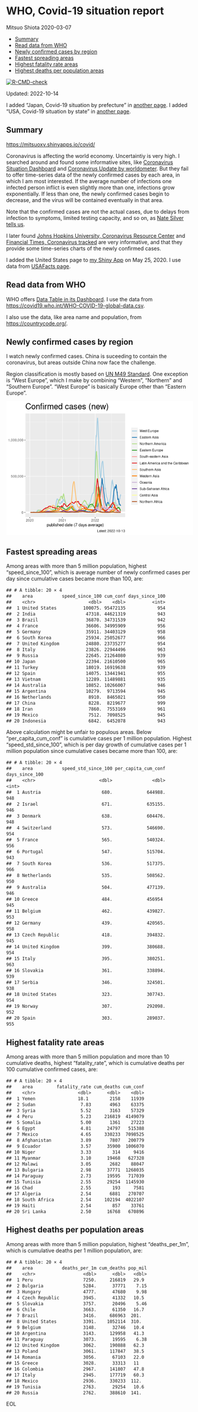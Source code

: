 WHO, Covid-19 situation report
================
Mitsuo Shiota
2020-03-07

-   <a href="#summary" id="toc-summary">Summary</a>
-   <a href="#read-data-from-who" id="toc-read-data-from-who">Read data from
    WHO</a>
-   <a href="#newly-confirmed-cases-by-region"
    id="toc-newly-confirmed-cases-by-region">Newly confirmed cases by
    region</a>
-   <a href="#fastest-spreading-areas"
    id="toc-fastest-spreading-areas">Fastest spreading areas</a>
-   <a href="#highest-fatality-rate-areas"
    id="toc-highest-fatality-rate-areas">Highest fatality rate areas</a>
-   <a href="#highest-deaths-per-population-areas"
    id="toc-highest-deaths-per-population-areas">Highest deaths per
    population areas</a>

<!-- badges: start -->

[![R-CMD-check](https://github.com/mitsuoxv/covid/actions/workflows/R-CMD-check.yaml/badge.svg)](https://github.com/mitsuoxv/covid/actions/workflows/R-CMD-check.yaml)
<!-- badges: end -->

Updated: 2022-10-14

I added “Japan, Covid-19 situation by prefecture” in [another
page](Japan.md). I added “USA, Covid-19 situation by state” in [another
page](USA.md).

## Summary

<https://mitsuoxv.shinyapps.io/covid/>

Coronavirus is affecting the world economy. Uncertaintiy is very high. I
searched around and found some informative sites, like [Coronavirus
Situation
Dashboard](https://who.maps.arcgis.com/apps/opsdashboard/index.html#/c88e37cfc43b4ed3baf977d77e4a0667)
and [Coronavirus Update by
worldometer](https://www.worldometers.info/coronavirus/). But they fail
to offer time-series data of the newly confirmed cases by each area, in
which I am most interested. If the average number of infections one
infected person inflict is even slightly more than one, infections grow
exponentially. If less than one, the newly confirmed cases begin to
decrease, and the virus will be contained eventually in that area.

Note that the confirmed cases are not the actual cases, due to delays
from infection to symptoms, limited testing capacity, and so on, as
[Nate Silver tells
us](https://fivethirtyeight.com/features/coronavirus-case-counts-are-meaningless/).

I later found [Johns Hopkins University, Coronavirus Resource
Center](https://coronavirus.jhu.edu/) and [Financial Times, Coronavirus
tracked](https://www.ft.com/content/a26fbf7e-48f8-11ea-aeb3-955839e06441)
are very informative, and that they provide some time-series charts of
the newly confirmed cases.

I added the United States page to [my Shiny
App](https://mitsuoxv.shinyapps.io/covid/) on May 25, 2020. I use data
from [USAFacts
page](https://usafacts.org/visualizations/coronavirus-covid-19-spread-map/).

## Read data from WHO

WHO offers [Data Table in its Dashboard](https://covid19.who.int/table).
I use the data from
<https://covid19.who.int/WHO-COVID-19-global-data.csv>.

I also use the data, like area name and population, from
<https://countrycode.org/>.

## Newly confirmed cases by region

I watch newly confirmed cases. China is suceeding to contain the
coronavirus, but areas outside China now face the challenge.

Region classification is mostly based on [UN M49
Standard](https://unstats.un.org/unsd/methodology/m49/). One exception
is “West Europe”, which I make by combining “Western”, “Northern” and
“Southern Europe”. “West Europe” is basically Europe other than “Eastern
Europe”.

![](README_files/figure-gfm/chart-1.png)<!-- -->

## Fastest spreading areas

Among areas with more than 5 million population, highest
“speed_since_100”, which is average number of newly confirmed cases per
day since cumulative cases became more than 100, are:

    ## # A tibble: 20 × 4
    ##    area           speed_since_100 cum_conf days_since_100
    ##    <chr>                    <dbl>    <dbl>          <int>
    ##  1 United States          100075. 95472135            954
    ##  2 India                   47318. 44621319            943
    ##  3 Brazil                  36870. 34731539            942
    ##  4 France                  36606. 34995909            956
    ##  5 Germany                 35911. 34403129            958
    ##  6 South Korea             25934. 25052677            966
    ##  7 United Kingdom          24880. 23735277            954
    ##  8 Italy                   23826. 22944496            963
    ##  9 Russia                  22645. 21264080            939
    ## 10 Japan                   22394. 21610500            965
    ## 11 Turkey                  18019. 16919638            939
    ## 12 Spain                   14075. 13441941            955
    ## 13 Vietnam                 12289. 11489881            935
    ## 14 Australia               10852. 10266007            946
    ## 15 Argentina               10279.  9713594            945
    ## 16 Netherlands              8910.  8465021            950
    ## 17 China                    8228.  8219677            999
    ## 18 Iran                     7860.  7553169            961
    ## 19 Mexico                   7512.  7098525            945
    ## 20 Indonesia                6842.  6452078            943

Above calculation might be unfair to populous areas. Below
“per_capita_cum_conf” is cumulative cases per 1 million population.
Highest “speed_std_since_100”, which is per day growth of cumulative
cases per 1 million population since cumulative cases became more than
100, are:

    ## # A tibble: 20 × 4
    ##    area           speed_std_since_100 per_capita_cum_conf days_since_100
    ##    <chr>                        <dbl>               <dbl>          <int>
    ##  1 Austria                       680.             644988.            948
    ##  2 Israel                        671.             635155.            946
    ##  3 Denmark                       638.             604476.            948
    ##  4 Switzerland                   573.             546690.            954
    ##  5 France                        565.             540324.            956
    ##  6 Portugal                      547.             515704.            943
    ##  7 South Korea                   536.             517375.            966
    ##  8 Netherlands                   535.             508562.            950
    ##  9 Australia                     504.             477139.            946
    ## 10 Greece                        484.             456954             945
    ## 11 Belgium                       462.             439827.            953
    ## 12 Germany                       439.             420565.            958
    ## 13 Czech Republic                418.             394832.            945
    ## 14 United Kingdom                399.             380688.            954
    ## 15 Italy                         395.             380251.            963
    ## 16 Slovakia                      361.             338894.            939
    ## 17 Serbia                        346.             324501.            938
    ## 18 United States                 323.             307743.            954
    ## 19 Norway                        307.             292098.            952
    ## 20 Spain                         303.             289037.            955

## Highest fatality rate areas

Among areas with more than 5 million population and more than 10
cumulative deaths, highest “fatality_rate”, which is cumulative deaths
per 100 cumulative confirmed cases, are:

    ## # A tibble: 20 × 4
    ##    area         fatality_rate cum_deaths cum_conf
    ##    <chr>                <dbl>      <dbl>    <dbl>
    ##  1 Yemen                18.1        2158    11939
    ##  2 Sudan                 7.83       4963    63375
    ##  3 Syria                 5.52       3163    57329
    ##  4 Peru                  5.23     216819  4149079
    ##  5 Somalia               5.00       1361    27223
    ##  6 Egypt                 4.81      24797   515388
    ##  7 Mexico                4.65     330233  7098525
    ##  8 Afghanistan           3.89       7807   200779
    ##  9 Ecuador               3.57      35900  1006070
    ## 10 Niger                 3.33        314     9416
    ## 11 Myanmar               3.10      19468   627328
    ## 12 Malawi                3.05       2682    88047
    ## 13 Bulgaria              2.98      37771  1268035
    ## 14 Paraguay              2.73      19595   717039
    ## 15 Tunisia               2.55      29254  1145930
    ## 16 Chad                  2.55        193     7581
    ## 17 Algeria               2.54       6881   270707
    ## 18 South Africa          2.54     102194  4022107
    ## 19 Haiti                 2.54        857    33761
    ## 20 Sri Lanka             2.50      16768   670896

## Highest deaths per population areas

Among areas with more than 5 million population, highest
“deaths_per_1m”, which is cumulative deaths per 1 million population,
are:

    ## # A tibble: 20 × 4
    ##    area           deaths_per_1m cum_deaths pop_mil
    ##    <chr>                  <dbl>      <dbl>   <dbl>
    ##  1 Peru                   7250.     216819   29.9 
    ##  2 Bulgaria               5284.      37771    7.15
    ##  3 Hungary                4777.      47680    9.98
    ##  4 Czech Republic         3945.      41332   10.5 
    ##  5 Slovakia               3757.      20496    5.46
    ##  6 Chile                  3663.      61350   16.7 
    ##  7 Brazil                 3416.     686963  201.  
    ##  8 United States          3391.    1052114  310.  
    ##  9 Belgium                3148.      32746   10.4 
    ## 10 Argentina              3143.     129958   41.3 
    ## 11 Paraguay               3073.      19595    6.38
    ## 12 United Kingdom         3062.     190888   62.3 
    ## 13 Poland                 3061.     117847   38.5 
    ## 14 Romania                3056.      67103   22.0 
    ## 15 Greece                 3028.      33313   11   
    ## 16 Colombia               2967.     141807   47.8 
    ## 17 Italy                  2945.     177719   60.3 
    ## 18 Mexico                 2936.     330233  112.  
    ## 19 Tunisia                2763.      29254   10.6 
    ## 20 Russia                 2762.     388610  141.

EOL
